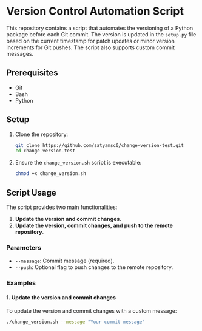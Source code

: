 # Version Control Automation Script

This repository contains a script that automates the versioning of a Python package before each Git commit. The version is updated in the `setup.py` file based on the current timestamp for patch updates or minor version increments for Git pushes. The script also supports custom commit messages.

## Prerequisites

- Git
- Bash
- Python

## Setup

1. Clone the repository:

    ```sh
    git clone https://github.com/satyamsc0/change-version-test.git
    cd change-version-test
    ```

2. Ensure the `change_version.sh` script is executable:

    ```sh
    chmod +x change_version.sh
    ```

## Script Usage

The script provides two main functionalities:
1. **Update the version and commit changes**.
2. **Update the version, commit changes, and push to the remote repository**.

### Parameters

- `--message`: Commit message (required).
- `--push`: Optional flag to push changes to the remote repository.

### Examples

#### 1. Update the version and commit changes

To update the version and commit changes with a custom message:

```sh
./change_version.sh --message "Your commit message"
